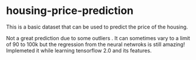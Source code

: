 # housing-price-prediction

This is a basic dataset that can be used to predict the price of the housing.

Not a great prediction due to some outliers . It can sometimes vary to a limit of 90 to 100k but the regression from the neural netwroks is still amazing! 
 Implemeted it while learning tensorflow 2.0 and its features.
